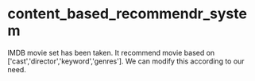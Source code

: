 # content_based_recommendr_system
IMDB movie set has been taken. It recommend movie based on ['cast','director','keyword','genres']. We can modify this according to our need.
